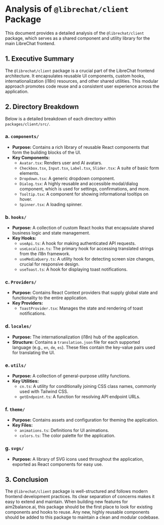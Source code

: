 # Analysis of `@librechat/client` Package

This document provides a detailed analysis of the `@librechat/client` package, which serves as a shared component and utility library for the main LibreChat frontend.

## 1. Executive Summary

The `@librechat/client` package is a crucial part of the LibreChat frontend architecture. It encapsulates reusable UI components, custom hooks, internationalization (i18n) resources, and other shared utilities. This modular approach promotes code reuse and a consistent user experience across the application.

## 2. Directory Breakdown

Below is a detailed breakdown of each directory within `packages/client/src/`.

### a. `components/`

-   **Purpose:** Contains a rich library of reusable React components that form the building blocks of the UI.
-   **Key Components:**
    -   `Avatar.tsx`: Renders user and AI avatars.
    -   `Checkbox.tsx`, `Input.tsx`, `Label.tsx`, `Slider.tsx`: A suite of basic form elements.
    -   `Dropdown.tsx`: A generic dropdown component.
    -   `Dialog.tsx`: A highly reusable and accessible modal/dialog component, which is used for settings, confirmations, and more.
    -   `Tooltip.tsx`: A component for showing informational tooltips on hover.
    -   `Spinner.tsx`: A loading spinner.

### b. `hooks/`

-   **Purpose:** A collection of custom React hooks that encapsulate shared business logic and state management.
-   **Key Hooks:**
    -   `useApi.ts`: A hook for making authenticated API requests.
    -   `useLocalize.ts`: The primary hook for accessing translated strings from the i18n framework.
    -   `useMediaQuery.ts`: A utility hook for detecting screen size changes, crucial for responsive design.
    -   `useToast.ts`: A hook for displaying toast notifications.

### c. `Providers/`

-   **Purpose:** Contains React Context providers that supply global state and functionality to the entire application.
-   **Key Providers:**
    -   `ToastProvider.tsx`: Manages the state and rendering of toast notifications.

### d. `locales/`

-   **Purpose:** The internationalization (i18n) hub of the application.
-   **Structure:** Contains a `translation.json` file for each supported language (e.g., `en`, `de`, `es`). These files contain the key-value pairs used for translating the UI.

### e. `utils/`

-   **Purpose:** A collection of general-purpose utility functions.
-   **Key Utilities:**
    -   `cn.ts`: A utility for conditionally joining CSS class names, commonly used with Tailwind CSS.
    -   `getEndpoint.ts`: A function for resolving API endpoint URLs.

### f. `theme/`

-   **Purpose:** Contains assets and configuration for theming the application.
-   **Key Files:**
    -   `animations.ts`: Definitions for UI animations.
    -   `colors.ts`: The color palette for the application.

### g. `svgs/`

-   **Purpose:** A library of SVG icons used throughout the application, exported as React components for easy use.

## 3. Conclusion

The `@librechat/client` package is well-structured and follows modern frontend development practices. Its clear separation of concerns makes it easy to extend and maintain. When building new features for aim2balance.ai, this package should be the first place to look for existing components and hooks to reuse. Any new, highly reusable components should be added to this package to maintain a clean and modular codebase.

